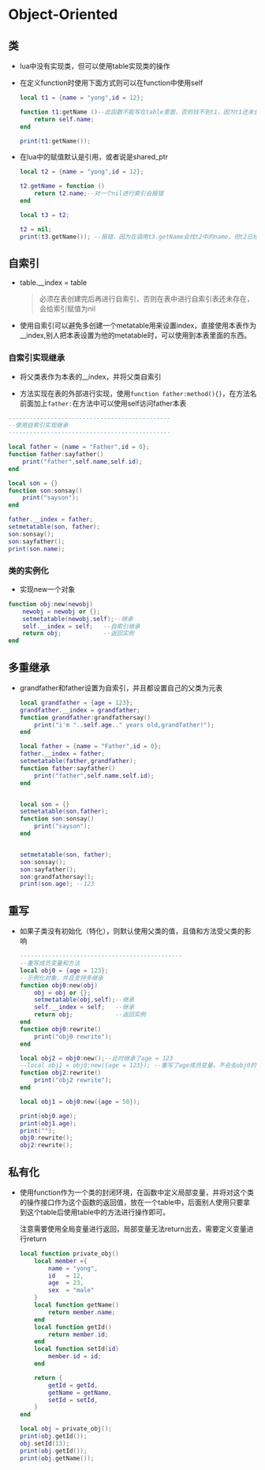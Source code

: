 # Object-Oriented

## 类

- lua中没有实现类，但可以使用table实现类的操作

- 在定义function时使用下面方式则可以在function中使用self
  
  ```lua
  local t1 = {name = "yong",id = 12};
  
  function t1:getName ()--此函数不能写在table里面，否则找不到t1，因为t1还未创建
      return self.name;
  end
  
  print(t1:getName());
  ```

- 在lua中的赋值默认是引用，或者说是shared_ptr
  
  ```lua
  local t2 = {name = "yong",id = 12};
  
  t2.getName = function () 
      return t2.name;--对一个nil进行索引会报错
  end
  
  local t3 = t2;
  
  t2 = nil;
  print(t3.getName()); --报错，因为在调用t3.getName会找t2中的name，但t2已经无效
  ```

## 自索引

- table.__index = table
  
  > 必须在表创建完后再进行自索引，否则在表中进行自索引表还未存在，会给索引赋值为nil

- 使用自索引可以避免多创建一个metatable用来设置index，直接使用本表作为__index,别人把本表设置为他的metatable时，可以使用到本表里面的东西。

### 自索引实现继承

- 将父类表作为本表的__index，并将父类自索引

- 方法实现在表的外部进行实现，使用`function father:method(){}`，在方法名前面加上`father:`在方法中可以使用self访问father本表

```lua
----------------------------------------------
--使用自索引实现继承
----------------------------------------------

local father = {name = "Father",id = 0};
function father:sayfather()
    print("father",self.name,self.id);
end

local son = {}
function son:sonsay()
    print("sayson");
end

father.__index = father;
setmetatable(son, father);
son:sonsay();
son:sayfather();
print(son.name);
```

### 类的实例化

-  实现new一个对象
  
  ```lua
  function obj:new(newobj)
      newobj = newobj or {};
      setmetatable(newobj,self);--继承
      self.__index = self;   --自索引继承
      return obj;            --返回实例
  end
  ```

## 多重继承

- grandfather和father设置为自索引，并且都设置自己的父类为元表
  
  ```lua
  local grandfather = {age = 123};
  grandfather.__index = grandfather;
  function grandfather:grandfathersay()
      print("i'm "..self.age.." years old,grandfather!");
  end
  
  local father = {name = "Father",id = 0};
  father.__index = father;
  setmetatable(father,grandfather);
  function father:sayfather()
      print("father",self.name,self.id);
  end
  
  
  local son = {}
  setmetatable(son,father);
  function son:sonsay()
      print("sayson");
  end
  
  
  setmetatable(son, father);
  son:sonsay();
  son:sayfather();
  son:grandfathersay();
  print(son.age); --123
  ```

## 重写

- 如果子类没有初始化（特化），则默认使用父类的值，且值和方法受父类的影响
  
  ```lua
  ----------------------------------------------
  --重写成员变量和方法
  local obj0 = {age = 123};
  --示例化对象，并且支持多继承
  function obj0:new(obj)
      obj = obj or {};
      setmetatable(obj,self);--继承
      self.__index = self;   --继承
      return obj;            --返回实例
  end
  function obj0:rewrite()
      print("obj0 rewrite");
  end
  
  local obj2 = obj0:new();--此时继承了age = 123
  --local obj1 = obj0:new({age = 123}); --重写了age成员变量，不会去obj0的__index方法找，因为自索引，也就是不会去obj0中找
  function obj2:rewrite()
      print("obj2 rewrite");
  end
  
  local obj1 = obj0:new({age = 50});
  
  print(obj0.age);
  print(obj1.age);
  print("");
  obj0:rewrite();
  obj2:rewrite();
  ```

## 私有化

- 使用function作为一个类的封闭环境，在函数中定义局部变量，并将对这个类的操作接口作为这个函数的返回值，放在一个table中，后面别人使用只要拿到这个table后使用table中的方法进行操作即可。 
  
  注意需要使用全局变量进行返回，局部变量无法return出去，需要定义变量进行return
  
  ```lua
  local function private_obj()
      local member ={
          name = "yong",
          id   = 12,
          age  = 23,
          sex  = "male"
      }
      local function getName()
          return member.name;
      end
      local function getId()
          return member.id;
      end
      local function setId(id)
          member.id = id;
      end
  
      return {
          getId = getId,
          getName = getName,
          setId = setId,
      }
  end
  
  local obj = private_obj();
  print(obj.getId());
  obj.setId(13);
  print(obj.getId());
  print(obj.getName());
  ```
